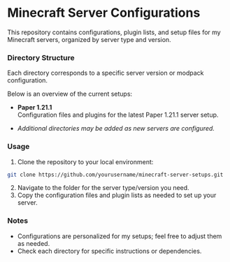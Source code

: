 # Minecraft Server Configurations

This repository contains configurations, plugin lists, and setup files for my Minecraft servers, organized by server type and version.

### Directory Structure

Each directory corresponds to a specific server version or modpack configuration. 

Below is an overview of the current setups:

- **Paper 1.21.1** <br>
  Configuration files and plugins for the latest Paper 1.21.1 server setup.

<!---
- Modpack FTB Revelations 1.12.2
  Configuration and mod list for the FTB Revelations modpack on Minecraft 1.12.2.
  -->

- *Additional directories may be added as new servers are configured.*

### Usage

1. Clone the repository to your local environment:
  ```sh
  git clone https://github.com/yourusername/minecraft-server-setups.git
  ```
2. Navigate to the folder for the server type/version you need.
3. Copy the configuration files and plugin lists as needed to set up your server.

### Notes
- Configurations are personalized for my setups; feel free to adjust them as needed.
- Check each directory for specific instructions or dependencies.

